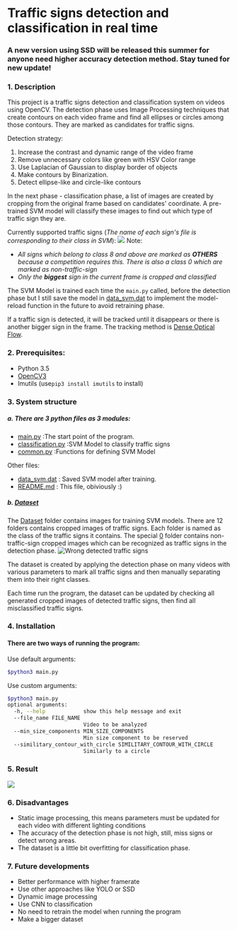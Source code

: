 # Traffic signs detection and classification in real time

### A new version using SSD will be released this summer for anyone need higher accuracy detection method. Stay tuned for new update!

### 1. Description ###
This project is a traffic signs detection and classification system on videos using OpenCV.
The detection phase uses Image Processing techniques that create contours on each video frame and find all ellipses or circles among those contours. They are marked as candidates for traffic signs.

Detection strategy:
1. Increase the contrast and dynamic range of the video frame
2. Remove unnecessary colors like green with HSV Color range
3. Use Laplacian of Gaussian to display border of objects
4. Make contours by Binarization.
5. Detect ellipse-like and circle-like contours

In the next phase - classification phase, a list of images are created by cropping from the original frame based on candidates' coordinate. A pre-trained SVM model will classify these images to find out which type of traffic sign they are.

Currently supported traffic signs (*The name of each sign's file is corresponding to their class in SVM*):
 ![](/images/all-signs.png)
Note:
- *All signs which belong to class 8 and above are marked as **OTHERS** because a competition requires this. There is also a class 0 which are marked as non-traffic-sign*
- *Only the **biggest** sign in the current frame is cropped and classified*

The SVM Model is trained each time the ```main.py``` called, before the detection phase but I still save the model in [data_svm.dat](data_svm.dat) to implement the model-reload function in the future to avoid retraining phase.

If a traffic sign is detected, it will be tracked until it disappears or there is another bigger sign in the frame. The tracking method is [Dense Optical Flow](https://docs.opencv.org/trunk/d7/d8b/tutorial_py_lucas_kanade.html).
### 2. Prerequisites:
- Python 3.5
- [OpenCV3](https://opencv.org/)
- Imutils (use```pip3 install imutils``` to install)

### 3. System structure
##### a. There are 3 python files as 3 modules:
- [main.py](main.py) :The start point of the program.
- [classification.py](classification.py) :SVM Model to classify traffic signs
- [common.py](common.py) :Functions for defining SVM Model

Other files:
- [data_svm.dat](data_svm.dat) : Saved SVM model after training.
- [README.md](README.md) : This file, obiviously :)

##### b. [Dataset](dataset)
The [Dataset](dataset) folder contains images for training SVM models. There are 12 folders contains cropped images of traffic signs. Each folder is named as the class of the traffic signs it contains. The special [0](dataset/0) folder contains non-traffic-sign cropped images which can be recognized as traffic signs in the detection phase. 
![Wrong detected traffic signs](images/0.png)

The dataset is created by applying the detection phase on many videos with various parameters to mark all traffic signs and then manually separating them into their right classes.

Each time run the program, the dataset can be updated by checking all generated cropped images of detected traffic signs, then find all misclassified traffic signs.
### 4. Installation
#### There are two ways of running the program:
Use default arguments:
```sh
$python3 main.py
```
Use custom arguments: 
```sh
$python3 main.py
optional arguments:
  -h, --help            show this help message and exit
  --file_name FILE_NAME
                        Video to be analyzed
  --min_size_components MIN_SIZE_COMPONENTS
                        Min size component to be reserved
  --similitary_contour_with_circle SIMILITARY_CONTOUR_WITH_CIRCLE
                        Similarly to a circle
```
### 5. Result
![](images/demo.gif)
### 6. Disadvantages
- Static image processing, this means parameters must be updated for each video with different lighting conditions
- The accuracy of the detection phase is not high, still, miss signs or detect wrong areas.
- The dataset is a little bit overfitting for classification phase. 
### 7. Future developments
- Better performance with higher framerate
- Use other approaches like YOLO or SSD
- Dynamic image processing
- Use CNN to classification
- No need to retrain the model when running the program
- Make a bigger dataset
